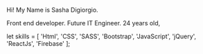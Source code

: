 Hi! My Name is Sasha Digiorgio.

Front end developer.
Future IT Engineer.
24 years old,

let skills = [
'Html',
'CSS',
'SASS',
'Bootstrap',
'JavaScript',
'jQuery',
'ReactJs',
'Firebase'
];

